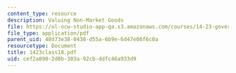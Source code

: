 ```yaml
---
content_type: resource
description: Valuing Non-Market Goods
file: https://ol-ocw-studio-app-qa.s3.amazonaws.com/courses/14-23-government-regulation-of-industry-spring-2003/cef2a8902d0b303a92cbddfc46a933d9_1423class18.pdf
file_type: application/pdf
parent_uid: 48d73e38-0438-d55a-6b9e-6d47e06f6c0a
resourcetype: Document
title: 1423class18.pdf
uid: cef2a890-2d0b-303a-92cb-ddfc46a933d9
---
```

